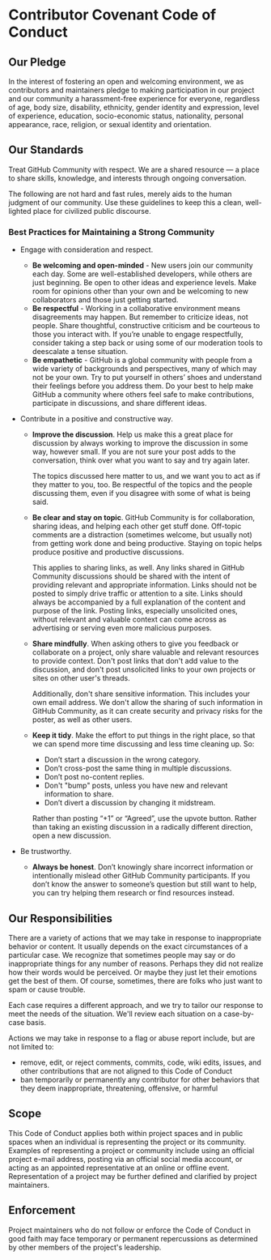 # Contributor Covenant Code of Conduct

## Our Pledge

In the interest of fostering an open and welcoming environment, we as
contributors and maintainers pledge to making participation in our project and
our community a harassment-free experience for everyone, regardless of age, body
size, disability, ethnicity, gender identity and expression, level of experience,
education, socio-economic status, nationality, personal appearance, race,
religion, or sexual identity and orientation.

## Our Standards

Treat GitHub Community with respect. We are a shared resource — a place to share
skills, knowledge, and interests through ongoing conversation.

The following are not hard and fast rules, merely aids to the human judgment of our
community. Use these guidelines to keep this a clean, well-lighted place for civilized
public discourse.

### Best Practices for Maintaining a Strong Community

* Engage with consideration and respect.

  * **Be welcoming and open-minded** - New users join our community each day. Some are
   well-established developers, while others are just beginning. Be open to other ideas
   and experience levels. Make room for opinions other than your own and be welcoming to
   new collaborators and those just getting started.
  * **Be respectful** - Working in a collaborative environment means disagreements may
   happen. But remember to criticize ideas, not people. Share thoughtful, constructive
   criticism and be courteous to those you interact with. If you’re unable to engage
   respectfully, consider taking a step back or using some of our moderation tools to
   deescalate a tense situation.
  * **Be empathetic** - GitHub is a global community with people from a wide variety
    of backgrounds and perspectives, many of which may not be your own. Try to put
    yourself in others’ shoes and understand their feelings before you address them.
    Do your best to help make GitHub a community where others feel safe to make
    contributions, participate in discussions, and share different ideas.

* Contribute in a positive and constructive way.
  
  * **Improve the discussion**. Help us make this a great place for discussion by
    always working to improve the discussion in some way, however small. If you are
    not sure your post adds to the conversation, think over what you want to say and
    try again later.<br>
    
    The topics discussed here matter to us, and we want you to act as if they matter
    to you, too. Be respectful of the topics and the people discussing them, even if
    you disagree with some of what is being said.<br>
    
  * **Be clear and stay on topic**. GitHub Community is for collaboration, sharing
    ideas, and helping each other get stuff done. Off-topic comments are a distraction
    (sometimes welcome, but usually not) from getting work done and being productive.
    Staying on topic helps produce positive and productive discussions.<br>

    This applies to sharing links, as well. Any links shared in GitHub Community
    discussions should be shared with the intent of providing relevant and appropriate
    information. Links should not be posted to simply drive traffic or attention to a
    site. Links should always be accompanied by a full explanation of the content and
    purpose of the link. Posting links, especially unsolicited ones, without relevant
    and valuable context can come across as advertising or serving even more malicious
    purposes.<br>

  * **Share mindfully**. When asking others to give you feedback or collaborate on a
    project, only share valuable and relevant resources to provide context. Don't post
    links that don't add value to the discussion, and don't post unsolicited links to
    your own projects or sites on other user's threads.<br>

    Additionally, don't share sensitive information. This includes your own email address.
    We don't allow the sharing of such information in GitHub Community, as it can create
    security and privacy risks for the poster, as well as other users.

  * **Keep it tidy**. Make the effort to put things in the right place, so that we can spend
    more time discussing and less time cleaning up. So:
    * Don’t start a discussion in the wrong category.
    * Don’t cross-post the same thing in multiple discussions.
    * Don’t post no-content replies.
    * Don't "bump" posts, unless you have new and relevant information to share.
    * Don’t divert a discussion by changing it midstream.

    Rather than posting “+1” or “Agreed”, use the upvote button. Rather than taking an existing
    discussion in a radically different direction, open a new discussion.

* Be trustworthy.

  * **Always be honest**. Don’t knowingly share incorrect information or intentionally mislead
    other GitHub Community participants. If you don’t know the answer to someone’s question
    but still want to help, you can try helping them research or find resources instead.

## Our Responsibilities

There are a variety of actions that we may take in response to inappropriate behavior
or content. It usually depends on the exact circumstances of a particular case. We
recognize that sometimes people may say or do inappropriate things for any number of
reasons. Perhaps they did not realize how their words would be perceived. Or maybe
they just let their emotions get the best of them. Of course, sometimes, there are
folks who just want to spam or cause trouble.

Each case requires a different approach, and we try to tailor our response to meet
the needs of the situation. We'll review each situation on a case-by-case basis.

Actions we may take in response to a flag or abuse report include, but are not
limited to:
* remove, edit, or reject comments, commits, code, wiki edits, issues, and
  other contributions that are not aligned to this Code of Conduct
* ban temporarily or permanently any contributor for other behaviors that
  they deem inappropriate, threatening, offensive, or harmful

## Scope

This Code of Conduct applies both within project spaces and in public spaces
when an individual is representing the project or its community. Examples of
representing a project or community include using an official project e-mail
address, posting via an official social media account, or acting as an appointed
representative at an online or offline event. Representation of a project may be
further defined and clarified by project maintainers.

## Enforcement

Project maintainers who do not follow or enforce the Code of Conduct in good
faith may face temporary or permanent repercussions as determined by other
members of the project's leadership.
